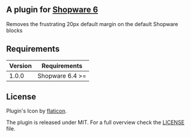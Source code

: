 ## A plugin for [Shopware 6](https://github.com/shopware/platform)

Removes the frustrating 20px default margin on the default Shopware blocks

## Requirements

| Version 	| Requirements               	|
|---------	|----------------------------	|
| 1.0.0    	| Shopware 6.4 >=	            |

## License

Plugin's Icon by [flaticon](https://www.flaticon.com).

The plugin is released under MIT. For a full overview check the [LICENSE](./LICENSE) file.
